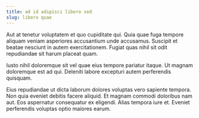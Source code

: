 ```yaml
---
title: ad id adipisci libero sed
slug: libero quae
---
```


Aut at tenetur voluptatem et quo cupiditate qui. Quia quae fuga tempore aliquam veniam asperiores accusantium unde accusamus. Suscipit et beatae nesciunt in autem exercitationem. Fugiat quas nihil sit odit repudiandae sit harum placeat quam.

Iusto nihil doloremque sit vel quae eius tempore pariatur itaque. Ut magnam doloremque est ad qui. Deleniti labore excepturi autem perferendis quisquam.

Eius repudiandae ut dicta laborum dolores voluptas vero sapiente tempora. Non quia eveniet debitis facere aliquid. Et magnam commodi doloribus nam aut. Eos aspernatur consequatur ex eligendi. Alias tempora iure et. Eveniet perferendis voluptas optio maiores earum.
